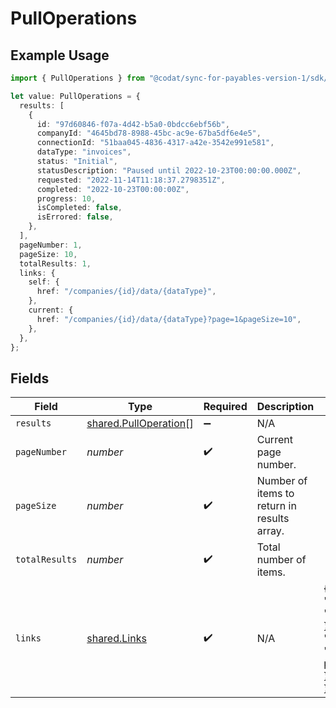 # PullOperations

## Example Usage

```typescript
import { PullOperations } from "@codat/sync-for-payables-version-1/sdk/models/shared";

let value: PullOperations = {
  results: [
    {
      id: "97d60846-f07a-4d42-b5a0-0bdcc6ebf56b",
      companyId: "4645bd78-8988-45bc-ac9e-67ba5df6e4e5",
      connectionId: "51baa045-4836-4317-a42e-3542e991e581",
      dataType: "invoices",
      status: "Initial",
      statusDescription: "Paused until 2022-10-23T00:00:00.000Z",
      requested: "2022-11-14T11:18:37.2798351Z",
      completed: "2022-10-23T00:00:00Z",
      progress: 10,
      isCompleted: false,
      isErrored: false,
    },
  ],
  pageNumber: 1,
  pageSize: 10,
  totalResults: 1,
  links: {
    self: {
      href: "/companies/{id}/data/{dataType}",
    },
    current: {
      href: "/companies/{id}/data/{dataType}?page=1&pageSize=10",
    },
  },
};
```

## Fields

| Field                                                                                             | Type                                                                                              | Required                                                                                          | Description                                                                                       | Example                                                                                           |
| ------------------------------------------------------------------------------------------------- | ------------------------------------------------------------------------------------------------- | ------------------------------------------------------------------------------------------------- | ------------------------------------------------------------------------------------------------- | ------------------------------------------------------------------------------------------------- |
| `results`                                                                                         | [shared.PullOperation](../../../sdk/models/shared/pulloperation.md)[]                             | :heavy_minus_sign:                                                                                | N/A                                                                                               |                                                                                                   |
| `pageNumber`                                                                                      | *number*                                                                                          | :heavy_check_mark:                                                                                | Current page number.                                                                              |                                                                                                   |
| `pageSize`                                                                                        | *number*                                                                                          | :heavy_check_mark:                                                                                | Number of items to return in results array.                                                       |                                                                                                   |
| `totalResults`                                                                                    | *number*                                                                                          | :heavy_check_mark:                                                                                | Total number of items.                                                                            |                                                                                                   |
| `links`                                                                                           | [shared.Links](../../../sdk/models/shared/links.md)                                               | :heavy_check_mark:                                                                                | N/A                                                                                               | {<br/>"self": {<br/>"href": "/companies"<br/>},<br/>"current": {<br/>"href": "/companies?page=1\u0026pageSize=10"<br/>}<br/>} |
